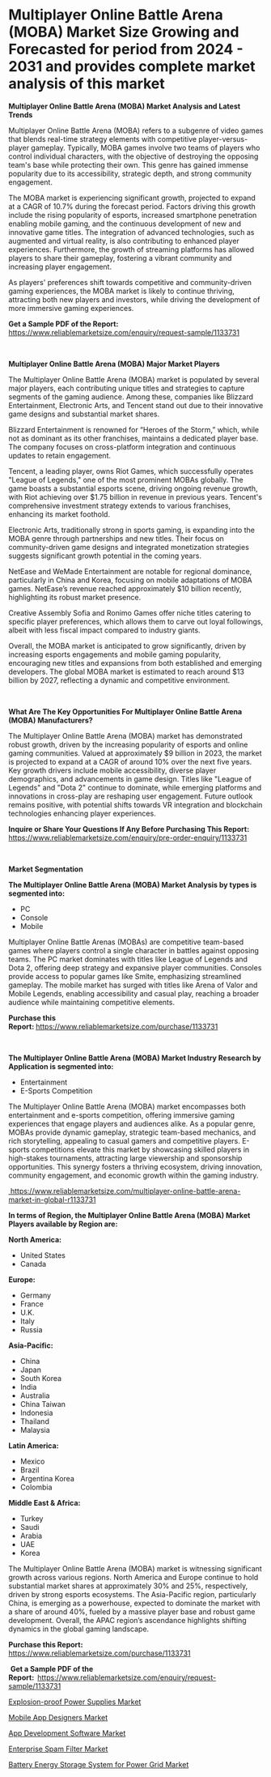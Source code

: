 <p><h1>Multiplayer Online Battle Arena (MOBA) Market Size Growing and Forecasted for period from 2024 - 2031 and provides complete market analysis of this market</h1></p><p><strong>Multiplayer Online Battle Arena (MOBA) Market Analysis and Latest Trends</strong></p>
<p><p>Multiplayer Online Battle Arena (MOBA) refers to a subgenre of video games that blends real-time strategy elements with competitive player-versus-player gameplay. Typically, MOBA games involve two teams of players who control individual characters, with the objective of destroying the opposing team's base while protecting their own. This genre has gained immense popularity due to its accessibility, strategic depth, and strong community engagement.</p><p>The MOBA market is experiencing significant growth, projected to expand at a CAGR of 10.7% during the forecast period. Factors driving this growth include the rising popularity of esports, increased smartphone penetration enabling mobile gaming, and the continuous development of new and innovative game titles. The integration of advanced technologies, such as augmented and virtual reality, is also contributing to enhanced player experiences. Furthermore, the growth of streaming platforms has allowed players to share their gameplay, fostering a vibrant community and increasing player engagement.</p><p>As players' preferences shift towards competitive and community-driven gaming experiences, the MOBA market is likely to continue thriving, attracting both new players and investors, while driving the development of more immersive gaming experiences.</p></p>
<p><strong>Get a Sample PDF of the Report:&nbsp;</strong> <a href="https://www.reliablemarketsize.com/enquiry/request-sample/1133731?utm_campaign=1170&utm_medium=2&utm_source=Github&utm_content=ia&utm_term=07102024&utm_id=multiplayer-online-battle-arena-moba">https://www.reliablemarketsize.com/enquiry/request-sample/1133731</a></p>
<p>&nbsp;</p>
<p><strong>Multiplayer Online Battle Arena (MOBA) Major Market Players</strong></p>
<p><p>The Multiplayer Online Battle Arena (MOBA) market is populated by several major players, each contributing unique titles and strategies to capture segments of the gaming audience. Among these, companies like Blizzard Entertainment, Electronic Arts, and Tencent stand out due to their innovative game designs and substantial market shares.</p><p>Blizzard Entertainment is renowned for “Heroes of the Storm,” which, while not as dominant as its other franchises, maintains a dedicated player base. The company focuses on cross-platform integration and continuous updates to retain engagement. </p><p>Tencent, a leading player, owns Riot Games, which successfully operates "League of Legends," one of the most prominent MOBAs globally. The game boasts a substantial esports scene, driving ongoing revenue growth, with Riot achieving over $1.75 billion in revenue in previous years. Tencent's comprehensive investment strategy extends to various franchises, enhancing its market foothold.</p><p>Electronic Arts, traditionally strong in sports gaming, is expanding into the MOBA genre through partnerships and new titles. Their focus on community-driven game designs and integrated monetization strategies suggests significant growth potential in the coming years.</p><p>NetEase and WeMade Entertainment are notable for regional dominance, particularly in China and Korea, focusing on mobile adaptations of MOBA games. NetEase’s revenue reached approximately $10 billion recently, highlighting its robust market presence.</p><p>Creative Assembly Sofia and Ronimo Games offer niche titles catering to specific player preferences, which allows them to carve out loyal followings, albeit with less fiscal impact compared to industry giants.</p><p>Overall, the MOBA market is anticipated to grow significantly, driven by increasing esports engagements and mobile gaming popularity, encouraging new titles and expansions from both established and emerging developers. The global MOBA market is estimated to reach around $13 billion by 2027, reflecting a dynamic and competitive environment.</p></p>
<p>&nbsp;</p>
<p><strong>What Are The Key Opportunities For Multiplayer Online Battle Arena (MOBA) Manufacturers?</strong></p>
<p><p>The Multiplayer Online Battle Arena (MOBA) market has demonstrated robust growth, driven by the increasing popularity of esports and online gaming communities. Valued at approximately $9 billion in 2023, the market is projected to expand at a CAGR of around 10% over the next five years. Key growth drivers include mobile accessibility, diverse player demographics, and advancements in game design. Titles like "League of Legends" and "Dota 2" continue to dominate, while emerging platforms and innovations in cross-play are reshaping user engagement. Future outlook remains positive, with potential shifts towards VR integration and blockchain technologies enhancing player experiences.</p></p>
<p><strong>Inquire or Share Your Questions If Any Before Purchasing This Report:</strong> <a href="https://www.reliablemarketsize.com/enquiry/pre-order-enquiry/1133731?utm_campaign=1170&utm_medium=2&utm_source=Github&utm_content=ia&utm_term=07102024&utm_id=multiplayer-online-battle-arena-moba">https://www.reliablemarketsize.com/enquiry/pre-order-enquiry/1133731</a></p>
<p>&nbsp;</p>
<p><strong>Market Segmentation</strong></p>
<p><strong>The Multiplayer Online Battle Arena (MOBA) Market Analysis by types is segmented into:</strong></p>
<p><ul><li>PC</li><li>Console</li><li>Mobile</li></ul></p>
<p><p>Multiplayer Online Battle Arenas (MOBAs) are competitive team-based games where players control a single character in battles against opposing teams. The PC market dominates with titles like League of Legends and Dota 2, offering deep strategy and expansive player communities. Consoles provide access to popular games like Smite, emphasizing streamlined gameplay. The mobile market has surged with titles like Arena of Valor and Mobile Legends, enabling accessibility and casual play, reaching a broader audience while maintaining competitive elements.</p></p>
<p><strong>Purchase this Report:&nbsp;</strong><a href="https://www.reliablemarketsize.com/purchase/1133731?utm_campaign=1170&utm_medium=2&utm_source=Github&utm_content=ia&utm_term=07102024&utm_id=multiplayer-online-battle-arena-moba">https://www.reliablemarketsize.com/purchase/1133731</a></p>
<p>&nbsp;</p>
<p><strong>The Multiplayer Online Battle Arena (MOBA) Market Industry Research by Application is segmented into:</strong></p>
<p><ul><li>Entertainment</li><li>E-Sports Competition</li></ul></p>
<p><p>The Multiplayer Online Battle Arena (MOBA) market encompasses both entertainment and e-sports competition, offering immersive gaming experiences that engage players and audiences alike. As a popular genre, MOBAs provide dynamic gameplay, strategic team-based mechanics, and rich storytelling, appealing to casual gamers and competitive players. E-sports competitions elevate this market by showcasing skilled players in high-stakes tournaments, attracting large viewership and sponsorship opportunities. This synergy fosters a thriving ecosystem, driving innovation, community engagement, and economic growth within the gaming industry.</p></p>
<p><a href="https://www.reliablemarketsize.com/multiplayer-online-battle-arena-market-in-global-r1133731?utm_campaign=1170&utm_medium=2&utm_source=Github&utm_content=ia&utm_term=07102024&utm_id=multiplayer-online-battle-arena-moba">&nbsp;https://www.reliablemarketsize.com/multiplayer-online-battle-arena-market-in-global-r1133731</a></p>
<p><strong>In terms of Region, the Multiplayer Online Battle Arena (MOBA) Market Players available by Region are:</strong></p>
<p>
    <p> <strong> North America: </strong>
        <ul>
            <li>United States</li>
            <li>Canada</li>
        </ul>
        </p> 
    <p> <strong> Europe: </strong>
        <ul>
            <li>Germany</li>
            <li>France</li>
            <li>U.K.</li>
            <li>Italy</li>
            <li>Russia</li>
        </ul>
        </p> 
    <p> <strong> Asia-Pacific: </strong>
        <ul>
            <li>China</li>
            <li>Japan</li>
            <li>South Korea</li>
            <li>India</li>
            <li>Australia</li>
            <li>China Taiwan</li>
            <li>Indonesia</li>
            <li>Thailand</li>
            <li>Malaysia</li>
        </ul>
        </p> 
    <p> <strong> Latin America: </strong>
        <ul>
            <li>Mexico</li>
            <li>Brazil</li>
            <li>Argentina Korea</li>
            <li>Colombia</li>
        </ul>
        </p> 
    <p> <strong> Middle East & Africa: </strong>
        <ul>
            <li>Turkey</li>
            <li>Saudi</li>
            <li>Arabia</li>
            <li>UAE</li>
            <li>Korea</li>
        </ul>
    </p>
    </p>
<p><p>The Multiplayer Online Battle Arena (MOBA) market is witnessing significant growth across various regions. North America and Europe continue to hold substantial market shares at approximately 30% and 25%, respectively, driven by strong esports ecosystems. The Asia-Pacific region, particularly China, is emerging as a powerhouse, expected to dominate the market with a share of around 40%, fueled by a massive player base and robust game development. Overall, the APAC region’s ascendance highlights shifting dynamics in the global gaming landscape.</p></p>
<p><strong>Purchase this Report: </strong><a href="https://www.reliablemarketsize.com/purchase/1133731?utm_campaign=1170&utm_medium=2&utm_source=Github&utm_content=ia&utm_term=07102024&utm_id=multiplayer-online-battle-arena-moba">https://www.reliablemarketsize.com/purchase/1133731</a></p>
<p>&nbsp;<strong>Get a Sample PDF of the Report:&nbsp;&nbsp;</strong><a href="https://www.reliablemarketsize.com/enquiry/request-sample/1133731?utm_campaign=1170&utm_medium=2&utm_source=Github&utm_content=ia&utm_term=07102024&utm_id=multiplayer-online-battle-arena-moba">https://www.reliablemarketsize.com/enquiry/request-sample/1133731</a></p>
<p><strong></strong></p>
<p><p><a href="https://issuu.com/reportprime-2/docs/explosion-proof-power-supplies-mark_405ee897770a24?utm_campaign=1170&utm_medium=2&utm_source=Github&utm_content=ia&utm_term=07102024&utm_id=multiplayer-online-battle-arena-moba">Explosion-proof Power Supplies Market</a></p><p><a href="https://www.linkedin.com/pulse/mobile-app-designers-market-evolution-future-outlook-forecasting-or1pe?utm_campaign=1170&utm_medium=2&utm_source=Github&utm_content=ia&utm_term=07102024&utm_id=multiplayer-online-battle-arena-moba">Mobile App Designers Market</a></p><p><a href="https://www.linkedin.com/pulse/app-development-software-market-research-report-forecast-growth-zkc9e?utm_campaign=1170&utm_medium=2&utm_source=Github&utm_content=ia&utm_term=07102024&utm_id=multiplayer-online-battle-arena-moba">App Development Software Market</a></p><p><a href="https://www.linkedin.com/pulse/enterprise-spam-filter-market-drivers-challenges-forecast-gzsme?utm_campaign=1170&utm_medium=2&utm_source=Github&utm_content=ia&utm_term=07102024&utm_id=multiplayer-online-battle-arena-moba">Enterprise Spam Filter Market</a></p><p><a href="https://issuu.com/reportprime-2/docs/battery-energy-storage-system-for-p_e9293b38065627?utm_campaign=1170&utm_medium=2&utm_source=Github&utm_content=ia&utm_term=07102024&utm_id=multiplayer-online-battle-arena-moba">Battery Energy Storage System for Power Grid Market</a></p></p>
